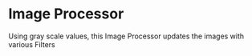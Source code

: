 # Image Processor
 Using gray scale values, this Image Processor updates the images with various Filters
